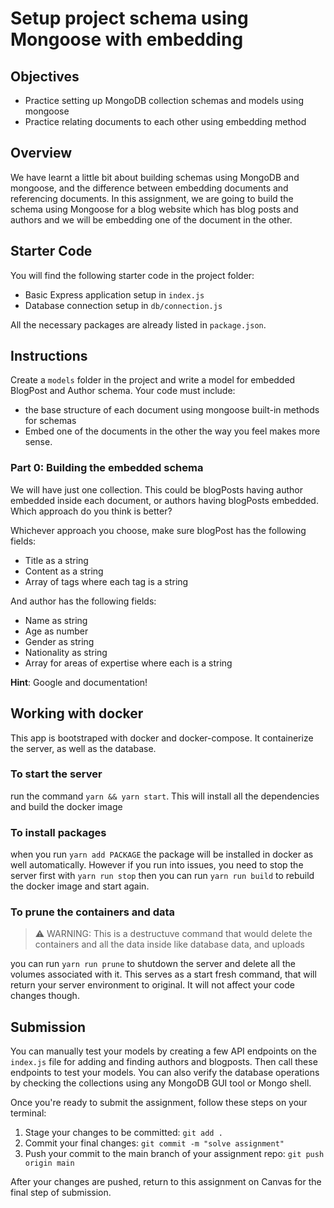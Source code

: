 # Setup project schema using Mongoose with embedding

## Objectives

- Practice setting up MongoDB collection schemas and models using mongoose
- Practice relating documents to each other using embedding method

## Overview

We have learnt a little bit about building schemas using MongoDB and mongoose, and the difference between embedding documents and referencing documents. In this assignment, we are going to build the schema using Mongoose for a blog website which has blog posts and authors and we will be embedding one of the document in the other.

## Starter Code

You will find the following starter code in the project folder:

- Basic Express application setup in `index.js`
- Database connection setup in `db/connection.js`

All the necessary packages are already listed in `package.json`.

## Instructions

Create a `models` folder in the project and write a model for embedded BlogPost and Author schema. Your code must include:

- the base structure of each document using mongoose built-in methods for schemas
- Embed one of the documents in the other the way you feel makes more sense.

### Part 0: Building the embedded schema

We will have just one collection. This could be blogPosts having author embedded inside each document, or authors having blogPosts embedded. Which approach do you think is better?

Whichever approach you choose, make sure blogPost has the following fields:

- Title as a string
- Content as a string
- Array of tags where each tag is a string

And author has the following fields:

- Name as string
- Age as number
- Gender as string
- Nationality as string
- Array for areas of expertise where each is a string

**Hint**: Google and documentation!

## Working with docker

This app is bootstraped with docker and docker-compose. It containerize the server, as well as the database.

### To start the server

run the command `yarn && yarn start`. This will install all the dependencies and build the docker image

### To install packages

when you run `yarn add PACKAGE` the package will be installed in docker as well automatically. However if you run into issues, you need to stop the server first with `yarn run stop` then you can run `yarn run build` to rebuild the docker image and start again.

### To prune the containers and data

> ⚠️ WARNING: This is a destructuve command that would delete the containers and all the data inside like database data, and uploads

you can run `yarn run prune` to shutdown the server and delete all the volumes associated with it. This serves as a start fresh command, that will return your server environment to original. It will not affect your code changes though.

## Submission

You can manually test your models by creating a few API endpoints on the `index.js` file for adding and finding authors and blogposts. Then call these endpoints to test your models. You can also verify the database operations by checking the collections using any MongoDB GUI tool or Mongo shell.

Once you're ready to submit the assignment, follow these steps on your terminal:

1. Stage your changes to be committed: `git add .`
2. Commit your final changes: `git commit -m "solve assignment"`
3. Push your commit to the main branch of your assignment repo: `git push origin main`

After your changes are pushed, return to this assignment on Canvas for the final step of submission.

